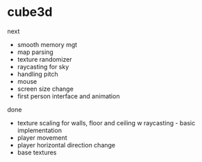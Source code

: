 # cube3d

next
- smooth memory mgt
- map parsing
- texture randomizer
- raycasting for sky
- handling pitch
- mouse
- screen size change
- first person interface and animation



done
- texture scaling for walls, floor and ceiling w raycasting - basic implementation
- player movement
- player horizontal direction change
- base textures

